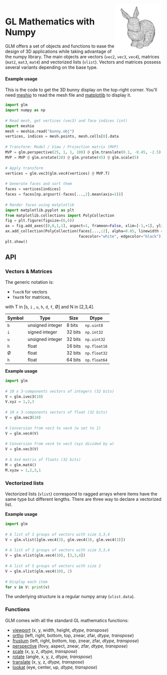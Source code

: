 
<img align="right" width="30%" src="examples/bunny.png">

# GL Mathematics with Numpy

GLM offers a set of objects and functions to ease the design of 3D applications while taking advantage of the numpy library. The main objects are vectors (`vec2`, `vec3`, `vec4`), matrices (`mat2`, `mat3`, `mat4`) and vectorized lists (`vlist`).  Vectors and matrices possess several variants depending on the base type.

#### Example usage

This is the code to get the 3D bunny display on the top-right corner. You'll need  [meshio](https://github.com/nschloe/meshio) to read the mesh file and [matplotlib](https://matplotlib.org/) to display it.

```python
import glm
import numpy as np

# Read mesh, get vertices (vec3) and face indices (int)
import meshio
mesh = meshio.read("bunny.obj")
vertices, indices = mesh.points, mesh.cells[0].data

# Transform: Model / View / Projection matrix (MVP)
MVP = glm.perspective(25, 1, 1, 100) @ glm.translate(0.1, -0.45, -2.5)
MVP = MVP @ glm.xrotate(20) @ glm.yrotate(45) @ glm.scale(5)

# Apply transform
vertices = glm.vec3(glm.vec4(vertices) @ MVP.T)

# Generate faces and sort them
faces = vertices[indices]
faces = faces[np.argsort(-faces[...,2].mean(axis=1))]

# Render faces using matplotlib
import matplotlib.pyplot as plt
from matplotlib.collections import PolyCollection
fig = plt.figure(figsize=(6,6))
ax = fig.add_axes([0,0,1,1], aspect=1, frameon=False, xlim=[-1,+1], ylim=[-1,+1])
ax.add_collection(PolyCollection(faces[...,:2], alpha=0.85, linewidth = 0.5,
                                 facecolor="white", edgecolor="black"))
plt.show()
```

## API

### Vectors & Matrices

The generic notation is:

* `TvecN` for vectors
* `TmatN` for matrices,

with T in [`b`, `i` , `u`, `h`, `d`, `f`, Ø] and N in [2,3,4].

| Symbol | Type             | Size    | Dtype         |
|--------|------------------|---------|---------------|
| `b`    | unsigned integer | 8 bits  | `np.uint8`    |
| `i`    | signed integer   | 32 bits | `np.int32`    |
| `u`    | unsigned integer | 32 bits | `np.uint32`   |
| `h`    | float            | 16 bits | `np.float16`  |
|  Ø     | float            | 32 bits | `np.float32`  |
| `h`    | float            | 64 bits | `np.float64`  |

**Example usage**

```python
import glm

# 10 x 3-components vectors of integers (32 bits)
V = glm.ivec3(10)
V.xyz = 1,2,3

# 10 x 3-components vectors of float (32 bits)
V = glm.vec3(10)

# Conversion from vec3 to vec4 (w set to 1)
V = glm.vec4(V)

# Conversion from vec4 to vec3 (xyz divided by w)
V = glm.vec3(V)

# A 4x4 matrix of floats (32 bits)
M = glm.mat4()
M.xyzw = 1,2,3,1

```

### Vectorized lists 

Vectorized lists (`vlist`) correspond to ragged arrays where items have the same type but different lengths. There are three way to declare a vectorized list.

**Example usage**

```python
import glm

# A list of 3 groups of vectors with size 3,3,4
V = glm.vlist([glm.vec4(3), glm.vec4(3), glm.vec4(3)])

# A list of 3 groups of vectors with size 3,3,4
V = glm.vlist(glm.vec4(10), [3,3,4])

# A list of 5 groups of vectors with size 2
V = glm.vlist(glm.vec4(10), 2)

# Display each item
for v in V: print(v)
```

The underlying structure is a regular numpy array (`vlist.data`).


### Functions
GLM comes with all the standard GL mathematics functions: 

- [viewport](https://registry.khronos.org/OpenGL-Refpages/gl4/html/glViewport.xhtml) (x, y, width, height, *dtype, transpose*)
- [ortho](https://registry.khronos.org/OpenGL-Refpages/gl2.1/xhtml/glOrtho.xml) (left, right, bottom, top, znear, zfar, *dtype, transpose*)
- [frustum](https://registry.khronos.org/OpenGL-Refpages/gl2.1/xhtml/glFrustum.xml) (left, right, bottom, top, znear, zfar, *dtype, transpose*)
- [perspective](https://registry.khronos.org/OpenGL-Refpages/gl2.1/xhtml/gluPerspective.xml) (fovy, aspect, znear, zfar, *dtype, transpose*)
- [scale](https://registry.khronos.org/OpenGL-Refpages/gl2.1/xhtml/glScale.xml) (x, y, z, *dtype, transpose*)
- [rotate](https://registry.khronos.org/OpenGL-Refpages/gl2.1/xhtml/glRotate.xml) (angle, x, y, z, *dtype, transpose*)
- [translate](https://registry.khronos.org/OpenGL-Refpages/gl2.1/xhtml/glTranslate.xml) (x, y, z, *dtype, transpose*)
- [lookat](https://registry.khronos.org/OpenGL-Refpages/gl2.1/xhtml/gluLookAt.xml) (eye, center, up, *dtype, transpose*)

<!-- 
GlM offers also some convenient functions and classes:
- [trackball](http://scv.bu.edu/documentation/presentations/visualizationworkshop08/materials/opengl/trackball.c) class
-->

